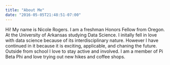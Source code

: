 ```yaml
---
title: "About Me"
date: "2016-05-05T21:48:51-07:00"
---
```


Hi! My name is Nicole Rogers. I am a freshman Honors Fellow from Oregon. At the University of Arkansas studying Data Science. I initally fell in love with data science because of its interdisciplinary nature. However I have continued in it because it is exciting, applicable, and chaning the future. Outside from school I love to stay active and involved. I am a member of Pi Beta Phi and love trying out new hikes and coffee shops. 
